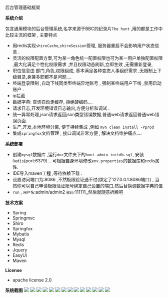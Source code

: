后台管理基础框架

**系统介绍**

包含通用模块的后台管理系统,名字来源于BBC的纪录片`The hunt` ,用的都是工作中比较主流的框架 , 主要特点

- 用redis实现`shiroCache`,`shiroSession`管理, 服务器重启不会影响用户状态信息 .
- 灵活的权限配置方案,可为某一角色统一配置权限也可为某一用户单独配置权限 ,最大化满足个性化权限需求 ,并且权限动态刷新,立即生效 ,无需重新登录,
-  职位信息由 部门,角色,权限组成, 基本满足各种变态人事组织需求 ,无限制上下级目录,身兼多职都不是问题....
- 终端登录限制 ,自动下线同类型终端异地账号 , 强制某终端用户下线 ,禁用启动账户 .
- ip拦截
- 数据字典: 查询自动走缓存, 拒绝硬编码....
- 请求日志,开发环境错误日志输出,方便分析和调试 .
- 统一异常处理,json请求返回json类型错误数据,普通web请求返回普通web错误页面.
- 生产,开发,本地环境分离, 便于持续集成 ,例如 `mvn clean install -Pprod`
- 集成`springfox`文档管理 , 接口调试非常方便 , 解决文档维护痛点....


**系统部署**

- 创建`mysql`数据库 ,运行`doc`文件夹下的`hunt-admin-initdb.sql`, 安装`Redis`(port:6379)... 可根据自身环境修改`env.properties`的数据库和redis属性.
- IDE导入maven工程 ,等待依赖下载 .
- 设置访问端口为:8086 ,不然极限验证通不过(绑定了127.0.0.1:8086端口) , 当然你可以自己申请极限验证账号绑定自己设置的端口,然后替换调数据字典的值
- `run` , `用户名`:admin/admin2 `密码`:111111,,然后就随意折腾吧

**技术方案**

- Spring
- Springmvc
- Shiro
- Springfox
- Mybatis
- Mysql
- Redis
- Jquery
- EasyUi
- Maven

**License**

- apache license 2.0


**系统截图**
![](https://ws1.sinaimg.cn/large/005FPDgcgy1fp2xf2bg5lj30jg0a1gmd.jpg)
![](https://ws1.sinaimg.cn/large/005FPDgcgy1fp2xf29ixoj30jg0a10th.jpg)
![](https://ws1.sinaimg.cn/large/005FPDgcgy1fp2xf2kd8dj30jg0a1mzg.jpg)
![](https://ws1.sinaimg.cn/large/005FPDgcgy1fp2xf2a4qoj30jg0a1ta7.jpg)
![](https://ws1.sinaimg.cn/large/005FPDgcgy1fp2xf2mzohj30jg0a1n16.jpg)
![](https://ws1.sinaimg.cn/large/005FPDgcgy1fp2xf2a90pj30jg0a1q3i.jpg)
![](https://ws1.sinaimg.cn/large/005FPDgcgy1fp2xf2aujtj30jg0a0jsn.jpg)
![](https://ws1.sinaimg.cn/large/005FPDgcgy1fp2xf2jvuoj30jg0a1dhu.jpg)
![](https://ws1.sinaimg.cn/large/005FPDgcgy1fp2xf2chegj30jg0a1q3u.jpg)
![](https://ws1.sinaimg.cn/large/005FPDgcgy1fp2xf2fkvkj30jg0a13zd.jpg)
![](https://ws1.sinaimg.cn/large/005FPDgcgy1fp2xf2fkd7j30jg0a175e.jpg)
![](https://ws1.sinaimg.cn/large/005FPDgcgy1fp2xf2ey8rj30jg0a175e.jpg)
![](https://ws1.sinaimg.cn/large/005FPDgcgy1fp2xf2fr5sj30jg0a1q3i.jpg)
![](https://ws1.sinaimg.cn/large/005FPDgcgy1fp2xf2ii7xj30jg0a174g.jpg)


